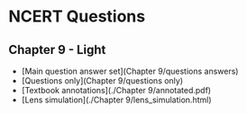 # NCERT Questions

## Chapter 9 - Light
- [Main question answer set](Chapter 9/questions answers)
- [Questions only](Chapter 9/questions only)
- [Textbook annotations](./Chapter 9/annotated.pdf)
- [Lens simulation](./Chapter 9/lens_simulation.html)